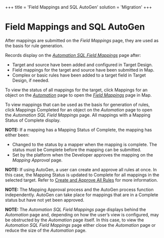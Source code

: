 +++
title = 'Field Mappings and SQL AutoGen'
solution = 'Migration'
+++

# Field Mappings and SQL AutoGen

After mappings are submitted on the *Field Mappings* page, they are used
as the basis for rule generation.

Records display on the *[Automation SQL Field
Mappings](../Page_Desc/Automation_SQL_Field_Mappings_H.htm)* page after:

  - Target and source have been added and configured in Target Design.
  - Field mappings for the target and source have been submitted in Map.
  - Complex or basic rules have been added to a target field in Target
    Design, if needed.

To view the status of all mappings for the target, click Mappings for an
object on the *[Automation](../Page_Desc/Automation_page.htm)* page to
open the *[Field Mappings](../../Map/Page_Desc/Field_Mappings_H.htm)*
page in Map.

To view mappings that can be used as the basis for generation of rules,
click Mappings Completed for an object on the *Automation* page to open
the *Automation SQL Field Mappings* page. All mappings with a Mapping
Status of Complete display.

**NOTE:** If a mapping has a Mapping Status of Complete, the mapping has
either been:

  - Changed to the status by a mapper when the mapping is complete. The
    status must be Complete before the mapping can be submitted.
  - Set by the platform when the Developer approves the mapping on the
    *Mapping Approval* page.

**NOTE:** If using AutoGen, a user can create and approve all rules at
once. In this case, the Mapping Status is updated to Complete for all
mappings in the selected target. Refer to [Create and Approve All
Rules](Create_and_Approve_all_rule.htm) for more information.

**NOTE:** The Mapping Approval process and the AutoGen process function
independently. AutoGen can take place for mappings that are in a
Complete status but have not yet been approved.

<span style="font-weight: bold;">NOTE:</span> The *Automation SQL Field
Mappings* page displays behind the *Automation* page and, depending on
how the user’s view is configured, may be obstructed by the *Automation*
page itself. In this case, to view the *Automation SQL Field Mappings*
page either close the *Automation* page or reduce the size of the
*Automation* page.

